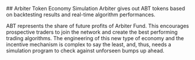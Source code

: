 ##   A r b i t e r   T o k e n   E c o n o m y   S i m u l a t i o n  
 
Arbiter gives out ABT tokens based on backtesting results and real-time algorithm performances.

ABT represents the share of future profits of Arbiter Fund. This encourages prospective traders to join the network and create the best performing trading algorithms. The engineering of this new type of economy and the incentive mechanism is complex to say the least, and, thus, needs a simulation program to check against unforseen bumps up ahead.
